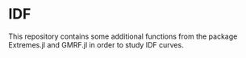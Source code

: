 # IDF

This repository contains some additional functions from the package Extremes.jl and GMRF.jl in order to study IDF curves.